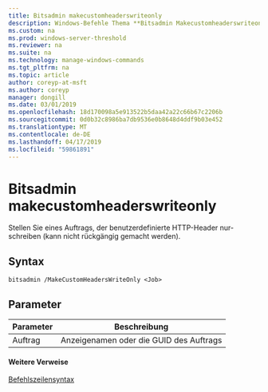 ```yaml
---
title: Bitsadmin makecustomheaderswriteonly
description: Windows-Befehle Thema **Bitsadmin Makecustomheaderswriteonly** -stellen Sie eines Auftrags, der benutzerdefinierte HTTP-Header nur Schreibzugriff (kann nicht rückgängig gemacht).
ms.custom: na
ms.prod: windows-server-threshold
ms.reviewer: na
ms.suite: na
ms.technology: manage-windows-commands
ms.tgt_pltfrm: na
ms.topic: article
author: coreyp-at-msft
ms.author: coreyp
manager: dongill
ms.date: 03/01/2019
ms.openlocfilehash: 18d170098a5e913522b5daa42a22c66b67c2206b
ms.sourcegitcommit: 0d0b32c8986ba7db9536e0b8648d4ddf9b03e452
ms.translationtype: MT
ms.contentlocale: de-DE
ms.lasthandoff: 04/17/2019
ms.locfileid: "59861891"
---
```

# <a name="bitsadmin-makecustomheaderswriteonly"></a>Bitsadmin makecustomheaderswriteonly

Stellen Sie eines Auftrags, der benutzerdefinierte HTTP-Header nur-schreiben (kann nicht rückgängig gemacht werden).

## <a name="syntax"></a>Syntax

```
bitsadmin /MakeCustomHeadersWriteOnly <Job>
```

## <a name="parameters"></a>Parameter

|Parameter|Beschreibung|
|---------|-----------|
|Auftrag|Anzeigenamen oder die GUID des Auftrags|

#### <a name="additional-references"></a>Weitere Verweise

[Befehlszeilensyntax](command-line-syntax-key.md)